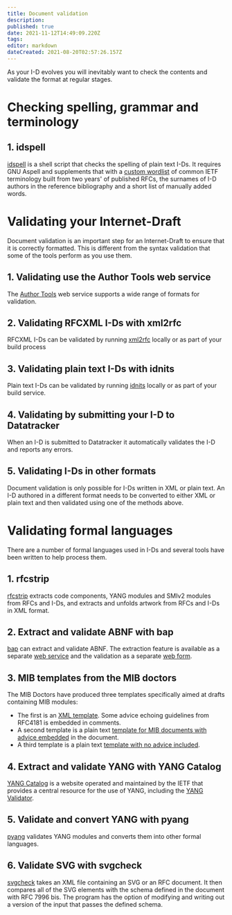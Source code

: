```yaml
---
title: Document validation
description: 
published: true
date: 2021-11-12T14:49:09.220Z
tags: 
editor: markdown
dateCreated: 2021-08-20T02:57:26.157Z
---
```


As your I-D evolves you will inevitably want to check the contents and validate the format at regular stages.

# Checking spelling, grammar and terminology

## 1. idspell
[idspell](https://tools.ietf.org/tools/idspell/webservice) is a shell script that checks the spelling of plain text I-Ds. It requires GNU Aspell and supplements that with a [custom wordlist](tools.ietf.org/tools/idspell/ietf-words.wl) of common IETF terminology built from two years' of published RFCs, the surnames of I-D authors in the reference bibliography and a short list of manually added words.

# Validating your Internet-Draft
Document validation is an important step for an Internet-Draft to ensure that it is correctly formatted.  This is different from the syntax validation that some of the tools perform as you use them.

## 1. Validating use the Author Tools web service
The [Author Tools](/https://author-tools.ietf.org) web service supports a wide range of formats for validation. 

## 2. Validating RFCXML I-Ds with xml2rfc
RFCXML I-Ds can be validated by running [xml2rfc]() locally or as part of your build process

## 3. Validating plain text I-Ds with idnits
Plain text I-Ds can be validated by running [idnits]() locally or as part of your build service.

## 4. Validating by submitting your I-D to Datatracker
When an I-D is submitted to Datatracker it automatically validates the I-D and reports any errors.

## 5. Validating I-Ds in other formats
Document validation is only possible for I-Ds written in XML or plain text.  An I-D authored in a different format needs to be converted to either XML or plain text and then validated using one of the methods above.

# Validating formal languages
There are a number of formal languages used in I-Ds and several tools have been written to help process them.

## 1. rfcstrip
[rfcstrip](https://github.com/mbj4668/rfcstrip) extracts code components, YANG modules and SMIv2 modules from RFCs and I-Ds, and extracts and unfolds artwork from RFCs and I-Ds in XML format.

## 2. Extract and validate ABNF with bap
[bap](https://github.com/fenner/bap) can extract and validate ABNF.  The extraction feature is available as a separate [web service](https://tools.ietf.org/abnf/) and the validation as a separate [web form](https://tools.ietf.org/tools/bap/abnf.cgi).

## 3. MIB templates from the MIB doctors
The MIB Doctors have produced three templates specifically aimed at drafts containing MIB modules: 
* The first is an [XML template](https://tools.ietf.org/tools/templates/mib-doc-template-xml.txt). Some advice echoing guidelines from RFC4181 is embedded in comments. 
* A second template is a plain text [template for MIB documents with advice embedded](https://tools.ietf.org/tools/templates/mib-doc-template-advice.txt) in the document. 
* A third template is a plain text [template with no advice included](https://tools.ietf.org/tools/templates/mib-doc-template-plain.txt).

## 4. Extract and validate YANG with YANG Catalog
[YANG Catalog](https://www.yangvalidator.com/) is a website operated and maintained by the IETF that provides a central resource for the use of YANG, including the [YANG Validator](https://www.yangvalidator.com/yangvalidator).

## 5. Validate and convert YANG with pyang
[pyang](https://github.com/mbj4668/pyang) validates YANG modules and converts them into other formal languages.

## 6. Validate SVG with svgcheck
[svgcheck](https://github.com/ietf-tools/RfcEditor/tree/master/svgcheck) takes an XML file containing an SVG or an RFC document. It then compares all of the SVG elements with the schema defined in the document with RFC 7996 bis. The program has the option of modifying and writing out a version of the input that passes the defined schema.